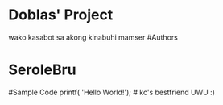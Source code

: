 # Doblas' Project
wako kasabot sa akong kinabuhi mamser
#Authors
<h1>SeroleBru</h1>
#Sample Code
printf( 'Hello World!');
# kc's bestfriend
UWU :)
